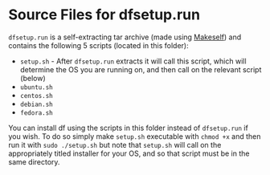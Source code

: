 # Source Files for dfsetup.run

`dfsetup.run` is a self-extracting tar archive (made using [Makeself](https://makeself.io/)) and contains the following 5 scripts (located in this folder):
* `setup.sh` - After `dfsetup.run` extracts it will call this script, which will determine the OS you are running on, and then call on the relevant script (below)
* `ubuntu.sh`
* `centos.sh`
* `debian.sh`
* `fedora.sh`

You can install df using the scripts in this folder instead of `dfsetup.run` if you wish. To do so simply make `setup.sh` executable with `chmod +x` and then run it with `sudo ./setup.sh` but note that `setup.sh` will call on the appropriately titled installer for your OS, and so that script must be in the same directory.
